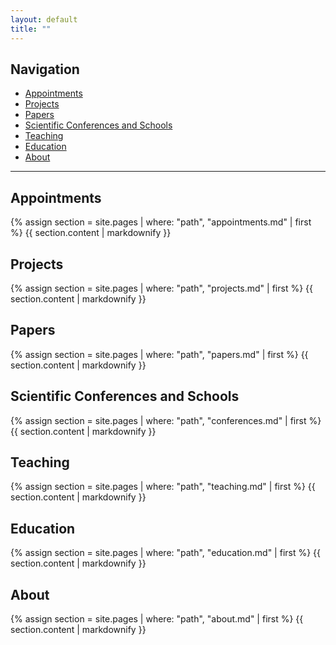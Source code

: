 ```yaml
---
layout: default
title: ""
---
```




## Navigation

- [Appointments](#appointments)
- [Projects](#projects)
- [Papers](#papers)
- [Scientific Conferences and Schools](#scientific-conferences-and-schools)
- [Teaching](#teaching)
- [Education](#education)
- [About](#about)

---

## Appointments

{% assign section = site.pages | where: "path", "appointments.md" | first %}
{{ section.content | markdownify }}

## Projects

{% assign section = site.pages | where: "path", "projects.md" | first %}
{{ section.content | markdownify }}

## Papers

{% assign section = site.pages | where: "path", "papers.md" | first %}
{{ section.content | markdownify }}

## Scientific Conferences and Schools

{% assign section = site.pages | where: "path", "conferences.md" | first %}
{{ section.content | markdownify }}

## Teaching

{% assign section = site.pages | where: "path", "teaching.md" | first %}
{{ section.content | markdownify }}

## Education

{% assign section = site.pages | where: "path", "education.md" | first %}
{{ section.content | markdownify }}

## About

{% assign section = site.pages | where: "path", "about.md" | first %}
{{ section.content | markdownify }}
